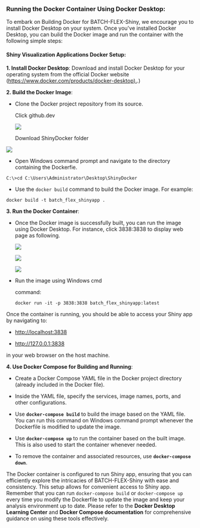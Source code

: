 ### **Running the Docker Container Using Docker Desktop**:

To embark on Building Docker for BATCH-FLEX-Shiny, we encourage you to install Docker Desktop on your system. Once you've installed Docker Desktop, you can build the Docker image and run the container with the following simple steps:

#### **Shiny Visualization Applications Docker Setup:**

**1. Install Docker Desktop**: Download and install Docker Desktop for your operating system from the official Docker website ([https://www.docker.com/products/docker-desktop).](https://www.docker.com/products/docker-desktop).)

**2. Build the Docker Image**:

-   Clone the Docker project repository from its source.

    Click github.dev

    ![](https://github.com/shawlab-moffitt/BATCH-FLEX-ShinyApp/blob/main/ShinyDocker/BATCH-FLEX-Shiny%20Docker%20Desktop%20images_04.png?raw=true)

    Download ShinyDocker folder

![](https://github.com/shawlab-moffitt/BATCH-FLEX-ShinyApp/blob/main/ShinyDocker/BATCH-FLEX-Shiny%20Docker%20Desktop%20images_05.png?raw=true)

-   Open Windows command prompt and navigate to the directory containing the Dockerfie.

```         
C:\>cd C:\Users\Administrator\Desktop\ShinyDocker
```

-   Use the `docker build` command to build the Docker image. For example:

```         
docker build -t batch_flex_shinyapp .
```

**3. Run the Docker Container**:

-   Once the Docker image is successfully built, you can run the image using Docker Desktop. For instance, click 3838:3838 to display web page as following.

    ![](https://github.com/chingyaousf/Introduction-to-Building-Docker-for-BERLIN-Pipeline/blob/main/data/BATCH-FLEX-Shiny%20Docker%20Desktop%20images_01.png?raw=true)

    ![](https://github.com/chingyaousf/Introduction-to-Building-Docker-for-BERLIN-Pipeline/blob/main/data/BATCH-FLEX-Shiny%20Docker%20Desktop%20images_02.png?raw=true)

    ![](https://github.com/chingyaousf/Introduction-to-Building-Docker-for-BERLIN-Pipeline/blob/main/data/BATCH-FLEX-Shiny%20Docker%20Desktop%20images_03.png?raw=true)

-   Run the image using Windows cmd

    command:

    ```         
    docker run -it -p 3838:3838 batch_flex_shinyapp:latest
    ```

Once the container is running, you should be able to access your Shiny app by navigating to:

 - <http://localhost:3838>

 - <http://127.0.0.1:3838>

in your web browser on the host machine.

**4. Use Docker Compose for Building and Running**:

-   Create a Docker Compose YAML file in the Docker project directory (already included in the Docker file).

-   Inside the YAML file, specify the services, image names, ports, and other configurations.

-   Use **`docker-compose build`** to build the image based on the YAML file. You can run this command on Windows command prompt whenever the Dockerfile is modified to update the image.

-   Use **`docker-compose up`** to run the container based on the built image. This is also used to start the container whenever needed.

-   To remove the container and associated resources, use **`docker-compose down`**.

The Docker container is configured to run Shiny app, ensuring that you can efficiently explore the intricacies of BATCH-FLEX-Shiny with ease and consistency. This setup allows for convenient access to Shiny app. Remember that you can run `docker-compose build` or `docker-compose up` every time you modify the Dockerfile to update the image and keep your analysis environment up to date. Please refer to the **Docker Desktop Learning Center** and **Docker Compose documentation** for comprehensive guidance on using these tools effectively.
